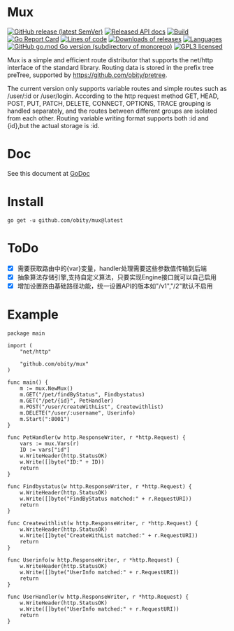 # Mux
[![GitHub release (latest SemVer)](https://img.shields.io/github/v/release/obity/mux?color=peru)](https://github.com/obity/mux/releases/latest)
[![Released API docs](https://img.shields.io/badge/go-reference-blue?logo=go&logoColor=white)](https://pkg.go.dev/github.com/obity/mux)
[![Build](https://img.shields.io/github/actions/workflow/status/obity/mux/.github/workflows/go.yml?branch=master)](#)
[![Go Report Card](https://goreportcard.com/badge/github.com/obity/mux?color=pink)](https://goreportcard.com/report/github.com/obity/mux)
[![Lines of code](https://img.shields.io/tokei/lines/github/obity/mux.svg?color=beige)](#)
[![Downloads of releases](https://img.shields.io/github/downloads/obity/mux/total.svg?color=lavender)](https://github.com/obity/mux/releases/latest)
[![Languages](https://img.shields.io/github/languages/top/obity/mux.svg?color=yellow)](#)
[![GitHub go.mod Go version (subdirectory of monorepo)](https://img.shields.io/github/go-mod/go-version/obity/mux)](#)
[![GPL3 licensed](https://img.shields.io/github/license/obity/mux.svg)](./LICENSE)

Mux is a simple and efficient route distributor that supports the net/http interface of the standard library.
Routing data is stored in the prefix tree preTree, supported by https://github.com/obity/pretree.

The current version only supports variable routes and simple routes such as /user/:id or /user/login.
According to the http request method GET, HEAD, POST, PUT, PATCH, DELETE, CONNECT, OPTIONS, TRACE grouping is handled separately, and the routes between different groups are isolated from each other.
Routing variable writing format supports both :id and {id},but the actual storage is :id.

# Doc

See this document at [GoDoc](https://pkg.go.dev/github.com/obity/mux)

# Install
    
    go get -u github.com/obity/mux@latest

# ToDo

- [x] 需要获取路由中的{var}变量，handler处理需要这些参数值传输到后端
- [x] 抽象算法存储引擎,支持自定义算法，只要实现Engine接口就可以自己启用 
- [x] 增加设置路由基础路径功能，统一设置API的版本如"/v1","/2"默认不启用

# Example
```
package main

import (
	"net/http"

	"github.com/obity/mux"
)

func main() {
	m := mux.NewMux()
	m.GET("/pet/findByStatus", Findbystatus)
	m.GET("/pet/{id}", PetHandler)
	m.POST("/user/createWithList", Createwithlist)
	m.DELETE("/user/:username", Userinfo)
	m.Start(":8001")
}

func PetHandler(w http.ResponseWriter, r *http.Request) {
	vars := mux.Vars(r)
	ID := vars["id"]
	w.WriteHeader(http.StatusOK)
	w.Write([]byte("ID:" + ID))
	return
}

func Findbystatus(w http.ResponseWriter, r *http.Request) {
	w.WriteHeader(http.StatusOK)
	w.Write([]byte("FindByStatus matched:" + r.RequestURI))
	return
}

func Createwithlist(w http.ResponseWriter, r *http.Request) {
	w.WriteHeader(http.StatusOK)
	w.Write([]byte("CreateWithList matched:" + r.RequestURI))
	return
}

func Userinfo(w http.ResponseWriter, r *http.Request) {
	w.WriteHeader(http.StatusOK)
	w.Write([]byte("UserInfo matched:" + r.RequestURI))
	return
}

func UserHandler(w http.ResponseWriter, r *http.Request) {
	w.WriteHeader(http.StatusOK)
	w.Write([]byte("UserInfo matched:" + r.RequestURI))
	return
}


```
